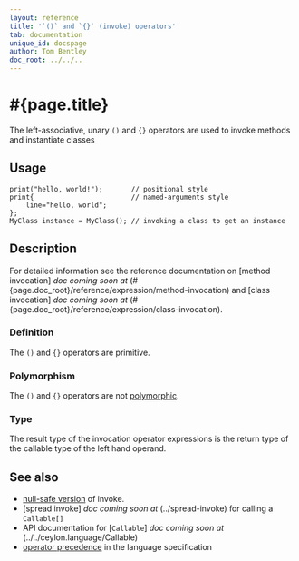 ```yaml
---
layout: reference
title: '`()` and `{}` (invoke) operators'
tab: documentation
unique_id: docspage
author: Tom Bentley
doc_root: ../../..
---
```


# #{page.title}

The left-associative, unary `()` and `{}` operators are used to invoke methods
and instantiate classes

## Usage

<!-- cat: class MyClass() {} -->
<!-- cat: void m() { -->
<!-- try: -->
    print("hello, world!");       // positional style
    print{                        // named-arguments style
        line="hello, world";
    };
    MyClass instance = MyClass(); // invoking a class to get an instance
<!-- cat: } -->

## Description

For detailed information see the reference documentation on 
[method invocation] _doc coming soon at_ (#{page.doc_root}/reference/expression/method-invocation) and 
[class invocation] _doc coming soon at_ (#{page.doc_root}/reference/expression/class-invocation).

### Definition

The `()` and `{}` operators are primitive.

### Polymorphism

The `()` and `{}` operators are not [polymorphic](#{page.doc_root}/reference/operator/operator-polymorphism). 

### Type

The result type of the invocation operator expressions is the return type of the callable type of the left hand operand.

## See also

* [null-safe version](../nullsafe-invoke) of invoke.
* [spread invoke] _doc coming soon at_ (../spread-invoke) for calling a `Callable[]`
* API documentation for [`Callable`] _doc coming soon at_ (../../ceylon.language/Callable)
* [operator precedence](#{site.urls.spec_current}#operatorprecedence) in the 
  language specification

